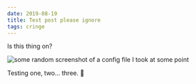 ```yaml
---
date: 2019-08-19
title: Test post please ignore
tags: cringe
---
```


Is this thing on?

![some random screenshot of a config file I took at some point](/img/config.png)

Testing one, two... three. :microphone:
